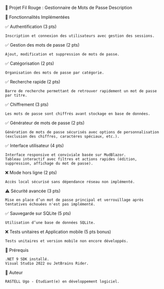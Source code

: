 📌 Projet Fil Rouge : Gestionnaire de Mots de Passe
Description

📂 Fonctionnalités Implémentées

✅ Authentification (3 pts)

    Inscription et connexion des utilisateurs avec gestion des sessions.

✅ Gestion des mots de passe (2 pts)

    Ajout, modification et suppression de mots de passe.

✅ Catégorisation (2 pts)

    Organisation des mots de passe par catégorie.

✅ Recherche rapide (2 pts)

    Barre de recherche permettant de retrouver rapidement un mot de passe par titre.

✅ Chiffrement (3 pts)

    Les mots de passe sont chiffrés avant stockage en base de données.

✅ Générateur de mots de passe (2 pts)

    Génération de mots de passe sécurisés avec options de personnalisation (exclusion des chiffres, caractères spéciaux, etc.).

✅ Interface utilisateur (4 pts)

    Interface responsive et conviviale basée sur MudBlazor.
    Tableau interactif avec filtres et actions rapides (édition, suppression, affichage du mot de passe).

❌ Mode hors ligne (2 pts)

    Accès local sécurisé sans dépendance réseau non implémenté.

⚠ Sécurité avancée (3 pts)

    Mise en place d’un mot de passe principal et verrouillage après tentatives échouées n'est pas implémenté.

✅ Sauvegarde sur SQLite (5 pts)

    Utilisation d’une base de données SQLite.

❌ Tests unitaires et Application mobile (5 pts bonus)

    Tests unitaires et version mobile non encore développés.

📌 Prérequis

    .NET 9 SDK installé.
    Visual Studio 2022 ou JetBrains Rider.


👤 Auteur

    RASTELL Ugo - Étudiant(e) en développement logiciel.


